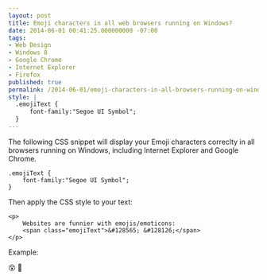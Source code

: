 ```yaml
---
layout: post
title: Emoji characters in all web browsers running on Windows?
date: 2014-06-01 00:41:25.000000000 -07:00
tags:
- Web Design
- Windows 8
- Google Chrome
- Internet Explorer
- Firefox
published: true
permalink: /2014-06-01/emoji-characters-in-all-browsers-running-on-windows
style: |
  .emojiText {
      font-family:"Segoe UI Symbol";
  }
---
```

The following CSS snippet will display your Emoji characters correclty in all browsers running on Windows, including Internet Explorer and Google Chrome.

    .emojiText {
        font-family:"Segoe UI Symbol";
    }

Then apply the CSS style to your text:

    <p>
        Websites are funnier with emojis/emoticons:
        <span class="emojiText">&#128565; &#128126;</span>
    </p>

Example:

<span class="emojiText">&#128565; &#128126;</span>
